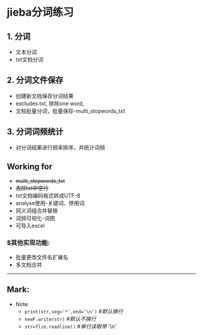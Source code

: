# **jieba分词练习**  
## 1. 分词  
* 文本分词
* txt文档分词

## 2. 分词文件保存
- 创建新文档保存分词结果
- excludes.txt, 排除one word, 
- 文档批量分词，批量保存-multi_stopwords_txt
## 3. 分词词频统计
* 对分词结果进行频率排序，并统计词频
## Working for 
- ~~multi_stopwords_txt~~
- ~~去除txt中空行~~
- txt文档编码格式转成UTF-8
- analyse使用-关键词、停用词
- 同义词组合并替换
- 词频可视化-词图
- 可导入excel  

[](这是Markdown注释代码&超链接) 

### $其他实现功能:  
- 批量更改文件名扩展名
- 多文档合并

-----------
## Mark:
- Note:  
  - `print(str,seg='*',end='\n')` #_默认换行_
  - `newF.write(str)` #_默认不换行_
  - `str=flie.readline()` #_单行读取带 '\n'_ 